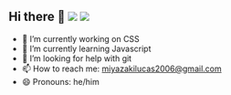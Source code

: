 ## Hi there 👋 <img src="https://komarev.com/ghpvc/?username=miya292&color=orange"> <img src="https://img.shields.io/github/followers/miya292?label=Followers&style=flat-square&logo=github">

<!--
**miya292/miya292** is a ✨ _special_ ✨ repository because its `README.md` (this file) appears on your GitHub profile.

Here are some ideas to get you started:
-->
- 🔭 I’m currently working on CSS
- 🌱 I’m currently learning Javascript
- 🤔 I’m looking for help with git
- 📫 How to reach me: miyazakilucas2006@gmail.com
- 😄 Pronouns: he/him

